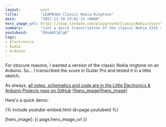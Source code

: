 ```yaml
---
layout:         post
title:          "LEAP#364 Classic Nokia Ringtone"
date:           "2017-12-30 23:01:13 +0800"
hero_image_url: https://leap.tardate.com/playground/ClassicNokia/assets/ClassicNokia_build.jpg
summary:        "just a quick transcription of the classic Nokia 3310 ringtone for Arduino"
youtubeid:      "U6u6AV16lg8"
tags:
- Electronics
- Audio
- Arduino
---
```


For obscure reasons, I wanted a version of the classic Nokia ringtone on an Arduino. So...
I transcribed the score in Guitar Pro and tested it in a little sketch.

As always, [all notes, schematics and code are in the Little Electronics & Arduino Projects repo on GitHub][project]
[![hero_image][hero_image]][project]

Here's a quick demo:

{% include youtube-embed.html id=page.youtubeid %}

[leap]: https://leap.tardate.com
[project]: https://github.com/tardate/LittleArduinoProjects/tree/master/playground/ClassicNokia
[hero_image]: {{ page.hero_image_url }}
